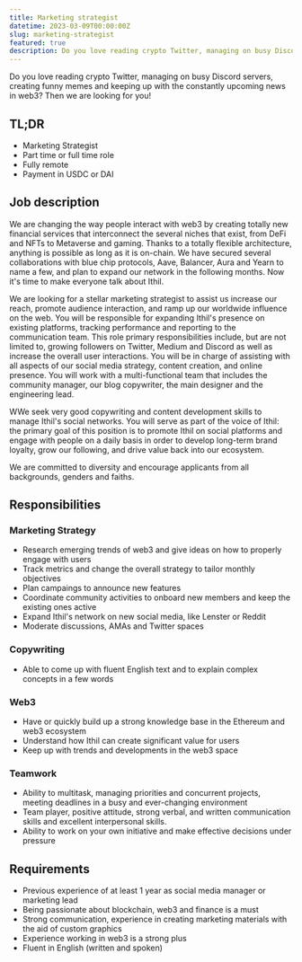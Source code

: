 ```yaml
---
title: Marketing strategist
datetime: 2023-03-09T00:00:00Z
slug: marketing-strategist
featured: true
description: Do you love reading crypto Twitter, managing on busy Discord servers, creating funny memes and keeping up with the constantly upcoming news in web3? Then we are looking for you!
---
```


Do you love reading crypto Twitter, managing on busy Discord servers, creating funny memes and keeping up with the constantly upcoming news in web3? Then we are looking for you!

## TL;DR

- Marketing Strategist
- Part time or full time role
- Fully remote
- Payment in USDC or DAI

## Job description

We are changing the way people interact with web3 by creating totally new financial services that interconnect the several niches that exist, from DeFi and NFTs to Metaverse and gaming.
Thanks to a totally flexible architecture, anything is possible as long as it is on-chain.
We have secured several collaborations with blue chip protocols, Aave, Balancer, Aura and Yearn to name a few, and plan to expand our network in the following months. Now it's time to make everyone talk about Ithil.

We are looking for a stellar marketing strategist to assist us increase our reach, promote audience interaction, and ramp up our worldwide influence on the web.
You will be responsible for expanding Ithil's presence on existing platforms, tracking performance and reporting to the communication team. This role primary responsibilities include, but are not limited to, growing followers on Twitter, Medium and Discord as well as increase the overall user interactions. You will be in charge of assisting with all aspects of our social media strategy, content creation, and online presence. You will work with a multi-functional team that includes the community manager, our blog copywriter, the main designer and the engineering lead.

WWe seek very good copywriting and content development skills to manage Ithil's social networks. You will serve as part of the voice of Ithil: the primary goal of this position is to promote Ithil on social platforms and engage with people on a daily basis in order to develop long-term brand loyalty, grow our following, and drive value back into our ecosystem.

We are committed to diversity and encourage applicants from all backgrounds, genders and faiths.

## Responsibilities

### Marketing Strategy

- Research emerging trends of web3 and give ideas on how to properly engage with users
- Track metrics and change the overall strategy to tailor monthly objectives
- Plan campaings to announce new features
- Coordinate community activities to onboard new members and keep the existing ones active
- Expand Ithil's network on new social media, like Lenster or Reddit
- Moderate discussions, AMAs and Twitter spaces

### Copywriting
- Able to come up with fluent English text and to explain complex concepts in a few words

### Web3

- Have or quickly build up a strong knowledge base in the Ethereum and web3 ecosystem
- Understand how Ithil can create significant value for users
- Keep up with trends and developments in the web3 space

### Teamwork

- Ability to multitask, managing priorities and concurrent projects, meeting deadlines in a busy and ever-changing environment
- Team player, positive attitude, strong verbal, and written communication skills and excellent interpersonal skills.
- Ability to work on your own initiative and make effective decisions under pressure

## Requirements

- Previous experience of at least 1 year as social media manager or marketing lead
- Being passionate about blockchain, web3 and finance is a must
- Strong communication, experience in creating marketing materials with the aid of custom graphics
- Experience working in web3 is a strong plus
- Fluent in English (written and spoken)
